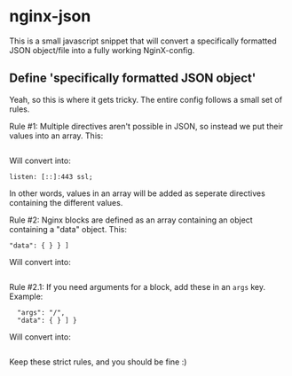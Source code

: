 # nginx-json

This is a small javascript snippet that will convert a specifically formatted JSON object/file into a fully working NginX-config.

## Define 'specifically formatted JSON object'

Yeah, so this is where it gets tricky.
The entire config follows a small set of rules.

Rule #1: Multiple directives aren't possible in JSON, so instead we put their values into an array.
This: 
``` "listen": ["443 ssl", "[::]:443 ssl"]'
```
Will convert into:
``` listen: 443 ssl;
listen: [::]:443 ssl;
```

In other words, values in an array will be added as seperate directives containing the different values.

Rule #2: Nginx blocks are defined as an array containing an object containing a "data" object.
This:
``` "server": [ {
"data": { } } ]
```
Will convert into:
``` server { }
```

Rule #2.1: If you need arguments for a block, add these in an `args` key.
Example:
``` "location": [ {
  "args": "/",
  "data": { } ] }
```
Will convert into:
``` location / { }
```

Keep these strict rules, and you should be fine :)
